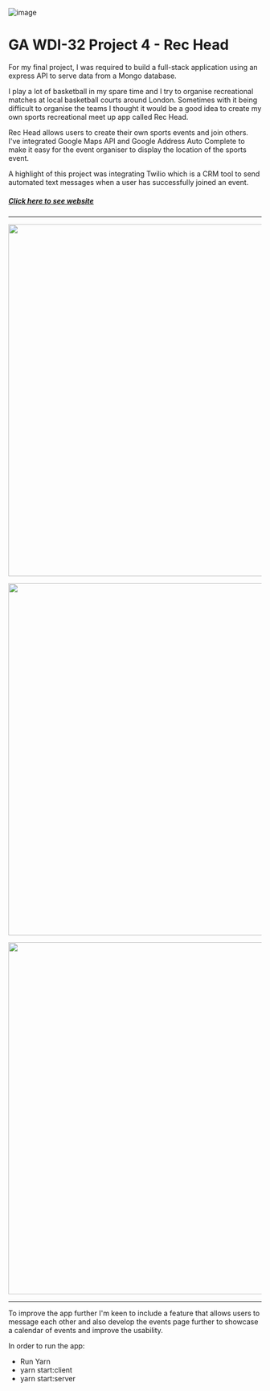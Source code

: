 ![image](https://ga-dash.s3.amazonaws.com/production/assets/logo-9f88ae6c9c3871690e33280fcf557f33.png)

# GA WDI-32 Project 4 - Rec Head

For my final project, I was required to build a full-stack application using an express API to serve data from a Mongo database.

I play a lot of basketball in my spare time and I try to organise recreational matches at local basketball courts around London. Sometimes with it being difficult to organise the teams I thought it would be a good idea to create my own sports recreational meet up app called Rec Head.

Rec Head allows users to create their own sports events and join others. I've integrated Google Maps API and Google Address Auto Complete to make it easy for the event organiser to display the location of the sports event.

A highlight of this project was integrating Twilio which is a CRM tool to send automated text messages when a user has successfully joined an event.

##### [Click here to see website](https://rec-head.herokuapp.com/)

---
<p align="center"><img src="https://i.imgur.com/u5gHLe4.png" width="700"></p>

<p align="center"><img src="https://i.imgur.com/enfs9JY.png" width="700"></p>

<p align="center"><img src="https://i.imgur.com/IXItbgo.png" width="700"></p>


---

To improve the app further I'm keen to include a feature that allows users to message each other and also develop the events page further to showcase a calendar of events and improve the usability.

In order to run the app:
* Run Yarn
* yarn start:client
* yarn start:server
